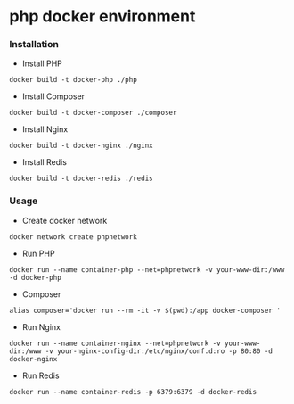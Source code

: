 # php docker environment

### Installation

* Install PHP

```
docker build -t docker-php ./php
```

* Install Composer

```
docker build -t docker-composer ./composer
```

* Install Nginx

```
docker build -t docker-nginx ./nginx
```

* Install Redis

```
docker build -t docker-redis ./redis
```



###  Usage

* Create docker network

```
docker network create phpnetwork
```

* Run PHP

```
docker run --name container-php --net=phpnetwork -v your-www-dir:/www -d docker-php
```

* Composer

```
alias composer='docker run --rm -it -v $(pwd):/app docker-composer '
```

* Run Nginx

```
docker run --name container-nginx --net=phpnetwork -v your-www-dir:/www -v your-nginx-config-dir:/etc/nginx/conf.d:ro -p 80:80 -d docker-nginx
```

* Run Redis

```
docker run --name container-redis -p 6379:6379 -d docker-redis
```

